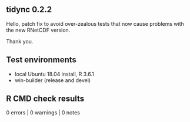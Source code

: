 ## tidync 0.2.2

Hello, patch fix to avoid over-zealous tests that now cause problems with the new
RNetCDF version. 

Thank you. 

## Test environments
* local Ubuntu 18.04 install, R 3.6.1
* win-builder (release and devel)

## R CMD check results

0 errors | 0 warnings | 0 notes

